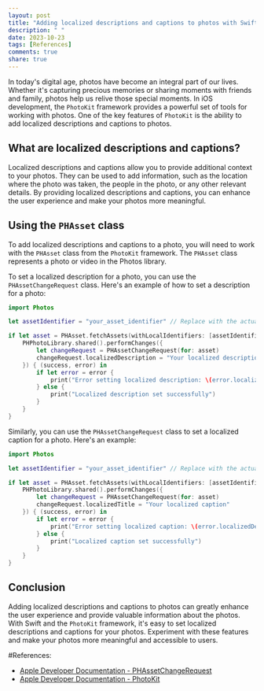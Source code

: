 ```yaml
---
layout: post
title: "Adding localized descriptions and captions to photos with Swift PhotoKit"
description: " "
date: 2023-10-23
tags: [References]
comments: true
share: true
---
```


In today's digital age, photos have become an integral part of our lives. Whether it's capturing precious memories or sharing moments with friends and family, photos help us relive those special moments. In iOS development, the `PhotoKit` framework provides a powerful set of tools for working with photos. One of the key features of `PhotoKit` is the ability to add localized descriptions and captions to photos.

## What are localized descriptions and captions?

Localized descriptions and captions allow you to provide additional context to your photos. They can be used to add information, such as the location where the photo was taken, the people in the photo, or any other relevant details. By providing localized descriptions and captions, you can enhance the user experience and make your photos more meaningful.

## Using the `PHAsset` class

To add localized descriptions and captions to a photo, you will need to work with the `PHAsset` class from the `PhotoKit` framework. The `PHAsset` class represents a photo or video in the Photos library.

To set a localized description for a photo, you can use the `PHAssetChangeRequest` class. Here's an example of how to set a description for a photo:

```swift
import Photos

let assetIdentifier = "your_asset_identifier" // Replace with the actual asset identifier

if let asset = PHAsset.fetchAssets(withLocalIdentifiers: [assetIdentifier], options: nil).firstObject {
    PHPhotoLibrary.shared().performChanges({
        let changeRequest = PHAssetChangeRequest(for: asset)
        changeRequest.localizedDescription = "Your localized description"
    }) { (success, error) in
        if let error = error {
            print("Error setting localized description: \(error.localizedDescription)")
        } else {
            print("Localized description set successfully")
        }
    }
}
```

Similarly, you can use the `PHAssetChangeRequest` class to set a localized caption for a photo. Here's an example:

```swift
import Photos

let assetIdentifier = "your_asset_identifier" // Replace with the actual asset identifier

if let asset = PHAsset.fetchAssets(withLocalIdentifiers: [assetIdentifier], options: nil).firstObject {
    PHPhotoLibrary.shared().performChanges({
        let changeRequest = PHAssetChangeRequest(for: asset)
        changeRequest.localizedTitle = "Your localized caption"
    }) { (success, error) in
        if let error = error {
            print("Error setting localized caption: \(error.localizedDescription)")
        } else {
            print("Localized caption set successfully")
        }
    }
}
```

## Conclusion

Adding localized descriptions and captions to photos can greatly enhance the user experience and provide valuable information about the photos. With Swift and the `PhotoKit` framework, it's easy to set localized descriptions and captions for your photos. Experiment with these features and make your photos more meaningful and accessible to users.

#References:
- [Apple Developer Documentation - PHAssetChangeRequest](https://developer.apple.com/documentation/photokit/phassetchangerequest)
- [Apple Developer Documentation - PhotoKit](https://developer.apple.com/documentation/photokit)